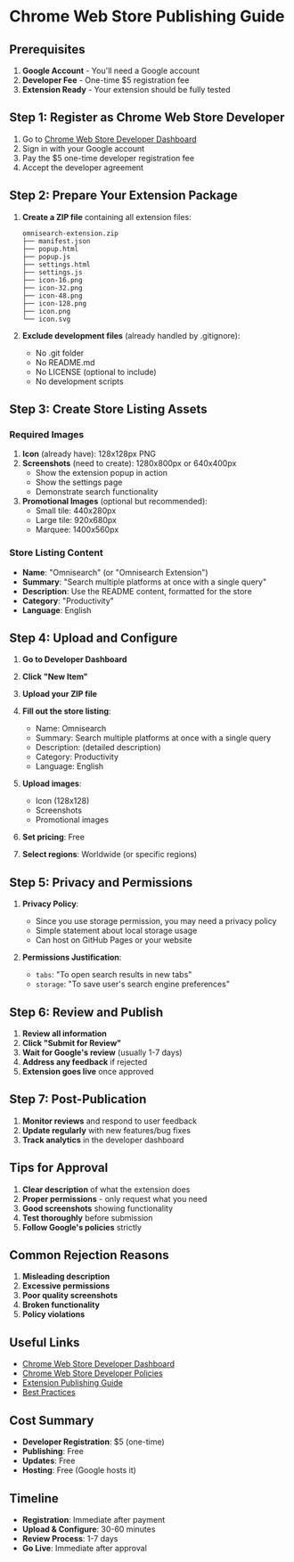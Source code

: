 # Chrome Web Store Publishing Guide

## Prerequisites
1. **Google Account** - You'll need a Google account
2. **Developer Fee** - One-time $5 registration fee
3. **Extension Ready** - Your extension should be fully tested

## Step 1: Register as Chrome Web Store Developer
1. Go to [Chrome Web Store Developer Dashboard](https://chrome.google.com/webstore/devconsole/)
2. Sign in with your Google account
3. Pay the $5 one-time developer registration fee
4. Accept the developer agreement

## Step 2: Prepare Your Extension Package
1. **Create a ZIP file** containing all extension files:
   ```
   omnisearch-extension.zip
   ├── manifest.json
   ├── popup.html
   ├── popup.js
   ├── settings.html
   ├── settings.js
   ├── icon-16.png
   ├── icon-32.png
   ├── icon-48.png
   ├── icon-128.png
   ├── icon.png
   └── icon.svg
   ```

2. **Exclude development files** (already handled by .gitignore):
   - No .git folder
   - No README.md
   - No LICENSE (optional to include)
   - No development scripts

## Step 3: Create Store Listing Assets

### Required Images
1. **Icon** (already have): 128x128px PNG
2. **Screenshots** (need to create): 1280x800px or 640x400px
   - Show the extension popup in action
   - Show the settings page
   - Demonstrate search functionality
3. **Promotional Images** (optional but recommended):
   - Small tile: 440x280px
   - Large tile: 920x680px
   - Marquee: 1400x560px

### Store Listing Content
- **Name**: "Omnisearch" (or "Omnisearch Extension")
- **Summary**: "Search multiple platforms at once with a single query"
- **Description**: Use the README content, formatted for the store
- **Category**: "Productivity"
- **Language**: English

## Step 4: Upload and Configure

1. **Go to Developer Dashboard**
2. **Click "New Item"**
3. **Upload your ZIP file**
4. **Fill out the store listing**:
   - Name: Omnisearch
   - Summary: Search multiple platforms at once with a single query
   - Description: (detailed description)
   - Category: Productivity
   - Language: English

5. **Upload images**:
   - Icon (128x128)
   - Screenshots
   - Promotional images

6. **Set pricing**: Free

7. **Select regions**: Worldwide (or specific regions)

## Step 5: Privacy and Permissions

1. **Privacy Policy**: 
   - Since you use storage permission, you may need a privacy policy
   - Simple statement about local storage usage
   - Can host on GitHub Pages or your website

2. **Permissions Justification**:
   - `tabs`: "To open search results in new tabs"
   - `storage`: "To save user's search engine preferences"

## Step 6: Review and Publish

1. **Review all information**
2. **Click "Submit for Review"**
3. **Wait for Google's review** (usually 1-7 days)
4. **Address any feedback** if rejected
5. **Extension goes live** once approved

## Step 7: Post-Publication

1. **Monitor reviews** and respond to user feedback
2. **Update regularly** with new features/bug fixes
3. **Track analytics** in the developer dashboard

## Tips for Approval

1. **Clear description** of what the extension does
2. **Proper permissions** - only request what you need
3. **Good screenshots** showing functionality
4. **Test thoroughly** before submission
5. **Follow Google's policies** strictly

## Common Rejection Reasons

1. **Misleading description**
2. **Excessive permissions**
3. **Poor quality screenshots**
4. **Broken functionality**
5. **Policy violations**

## Useful Links

- [Chrome Web Store Developer Dashboard](https://chrome.google.com/webstore/devconsole/)
- [Chrome Web Store Developer Policies](https://developer.chrome.com/docs/webstore/program-policies/)
- [Extension Publishing Guide](https://developer.chrome.com/docs/webstore/publish/)
- [Best Practices](https://developer.chrome.com/docs/webstore/best_practices/)

## Cost Summary
- **Developer Registration**: $5 (one-time)
- **Publishing**: Free
- **Updates**: Free
- **Hosting**: Free (Google hosts it)

## Timeline
- **Registration**: Immediate after payment
- **Upload & Configure**: 30-60 minutes
- **Review Process**: 1-7 days
- **Go Live**: Immediate after approval 